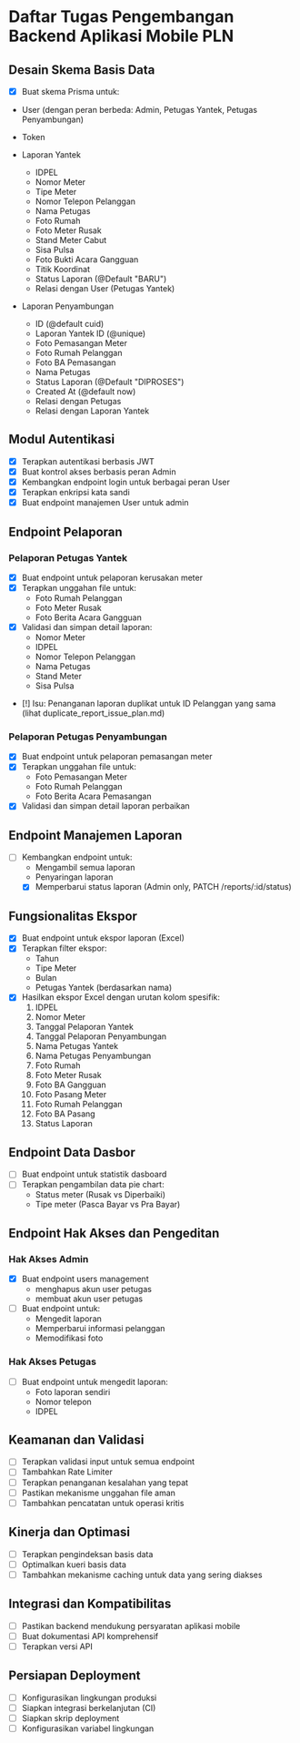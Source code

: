 # Daftar Tugas Pengembangan Backend Aplikasi Mobile PLN

## Desain Skema Basis Data
- [x] Buat skema Prisma untuk:
- User (dengan peran berbeda: Admin, Petugas Yantek, Petugas Penyambungan)
- Token
- Laporan Yantek
    - IDPEL
    - Nomor Meter
    - Tipe Meter
    - Nomor Telepon Pelanggan
    - Nama Petugas
    - Foto Rumah
    - Foto Meter Rusak
    - Stand Meter Cabut
    - Sisa Pulsa
    - Foto Bukti Acara Gangguan
    - Titik Koordinat
    - Status Laporan (@Default "BARU")
    - Relasi dengan User (Petugas Yantek)

- Laporan Penyambungan
    - ID (@default cuid)
    - Laporan Yantek ID (@unique)
    - Foto Pemasangan Meter
    - Foto Rumah Pelanggan
    - Foto BA Pemasangan
    - Nama Petugas
    - Status Laporan (@Default "DIPROSES")
    - Created At (@default now)
    - Relasi dengan Petugas
    - Relasi dengan Laporan Yantek

## Modul Autentikasi
- [x] Terapkan autentikasi berbasis JWT
- [x] Buat kontrol akses berbasis peran Admin
- [x] Kembangkan endpoint login untuk berbagai peran User
- [x] Terapkan enkripsi kata sandi
- [x] Buat endpoint manajemen User untuk admin

## Endpoint Pelaporan

### Pelaporan Petugas Yantek
- [x] Buat endpoint untuk pelaporan kerusakan meter
- [x] Terapkan unggahan file untuk:
  - Foto Rumah Pelanggan
  - Foto Meter Rusak
  - Foto Berita Acara Gangguan
- [x] Validasi dan simpan detail laporan:
  - Nomor Meter
  - IDPEL
  - Nomor Telepon Pelanggan
  - Nama Petugas
  - Stand Meter
  - Sisa Pulsa
- [!] Isu: Penanganan laporan duplikat untuk ID Pelanggan yang sama (lihat duplicate_report_issue_plan.md)

### Pelaporan Petugas Penyambungan
- [x] Buat endpoint untuk pelaporan pemasangan meter
- [x] Terapkan unggahan file untuk:
  - Foto Pemasangan Meter
  - Foto Rumah Pelanggan
  - Foto Berita Acara Pemasangan
- [x] Validasi dan simpan detail laporan perbaikan

## Endpoint Manajemen Laporan
- [ ] Kembangkan endpoint untuk:
  - Mengambil semua laporan
  - Penyaringan laporan
  - [x] Memperbarui status laporan (Admin only, PATCH /reports/:id/status)

## Fungsionalitas Ekspor
- [x] Buat endpoint untuk ekspor laporan (Excel)
- [x] Terapkan filter ekspor:
  - Tahun
  - Tipe Meter
  - Bulan
  - Petugas Yantek (berdasarkan nama)
- [x] Hasilkan ekspor Excel dengan urutan kolom spesifik:
  1. IDPEL
  2. Nomor Meter
  3. Tanggal Pelaporan Yantek
  4. Tanggal Pelaporan Penyambungan
  5. Nama Petugas Yantek
  6. Nama Petugas Penyambungan
  7. Foto Rumah
  8. Foto Meter Rusak
  9. Foto BA Gangguan
  10. Foto Pasang Meter
  11. Foto Rumah Pelanggan
  12. Foto BA Pasang
  13. Status Laporan

## Endpoint Data Dasbor
- [ ] Buat endpoint untuk statistik dasboard
- [ ] Terapkan pengambilan data pie chart:
  - Status meter (Rusak vs Diperbaiki)
  - Tipe meter (Pasca Bayar vs Pra Bayar)

## Endpoint Hak Akses dan Pengeditan

### Hak Akses Admin
- [x] Buat endpoint users management
    - menghapus akun user petugas 
    - membuat akun user petugas
- [ ] Buat endpoint untuk:
  - Mengedit laporan
  - Memperbarui informasi pelanggan
  - Memodifikasi foto

### Hak Akses Petugas
- [ ] Buat endpoint untuk mengedit laporan:
  - Foto laporan sendiri
  - Nomor telepon
  - IDPEL

## Keamanan dan Validasi
- [ ] Terapkan validasi input untuk semua endpoint
- [ ] Tambahkan Rate Limiter
- [ ] Terapkan penanganan kesalahan yang tepat
- [ ] Pastikan mekanisme unggahan file aman
- [ ] Tambahkan pencatatan untuk operasi kritis

## Kinerja dan Optimasi
- [ ] Terapkan pengindeksan basis data
- [ ] Optimalkan kueri basis data
- [ ] Tambahkan mekanisme caching untuk data yang sering diakses

## Integrasi dan Kompatibilitas
- [ ] Pastikan backend mendukung persyaratan aplikasi mobile
- [ ] Buat dokumentasi API komprehensif
- [ ] Terapkan versi API

## Persiapan Deployment
- [ ] Konfigurasikan lingkungan produksi
- [ ] Siapkan integrasi berkelanjutan (CI)
- [ ] Siapkan skrip deployment
- [ ] Konfigurasikan variabel lingkungan
